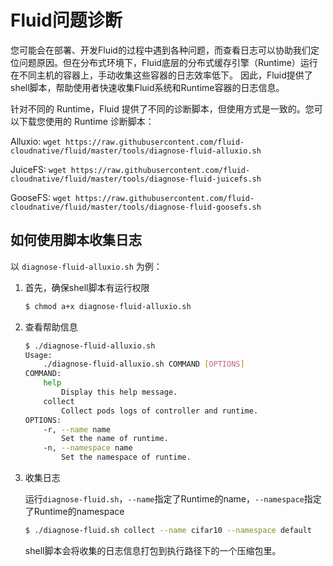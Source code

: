 # Fluid问题诊断

您可能会在部署、开发Fluid的过程中遇到各种问题，而查看日志可以协助我们定位问题原因。但在分布式环境下，Fluid底层的分布式缓存引擎（Runtime）运行在不同主机的容器上，手动收集这些容器的日志效率低下。
因此，Fluid提供了shell脚本，帮助使用者快速收集Fluid系统和Runtime容器的日志信息。

针对不同的 Runtime，Fluid 提供了不同的诊断脚本，但使用方式是一致的。您可以下载您使用的 Runtime 诊断脚本：

Alluxio: 
```wget https://raw.githubusercontent.com/fluid-cloudnative/fluid/master/tools/diagnose-fluid-alluxio.sh```

JuiceFS: 
```wget https://raw.githubusercontent.com/fluid-cloudnative/fluid/master/tools/diagnose-fluid-juicefs.sh```

GooseFS: 
```wget https://raw.githubusercontent.com/fluid-cloudnative/fluid/master/tools/diagnose-fluid-goosefs.sh```

## 如何使用脚本收集日志

以 `diagnose-fluid-alluxio.sh` 为例：

1. 首先，确保shell脚本有运行权限
    ```bash
    $ chmod a+x diagnose-fluid-alluxio.sh
    ```
   
2. 查看帮助信息

    ```bash
    $ ./diagnose-fluid-alluxio.sh
    Usage:
        ./diagnose-fluid-alluxio.sh COMMAND [OPTIONS]
    COMMAND:
        help
            Display this help message.
        collect
            Collect pods logs of controller and runtime.
    OPTIONS:
        -r, --name name
            Set the name of runtime.
        -n, --namespace name
            Set the namespace of runtime.
    ```

3. 收集日志

    运行`diagnose-fluid.sh`，`--name`指定了Runtime的name，`--namespace`指定了Runtime的namespace
    
    ```bash
    $ ./diagnose-fluid.sh collect --name cifar10 --namespace default
    ```
    
    shell脚本会将收集的日志信息打包到执行路径下的一个压缩包里。
